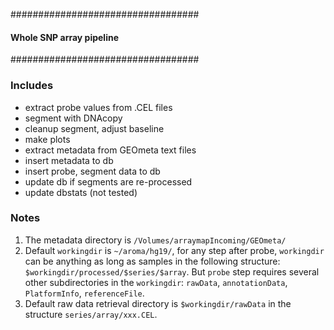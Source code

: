 ##################################
#### Whole SNP array pipeline ####
##################################

### Includes
* extract probe values from .CEL files 
* segment with DNAcopy
* cleanup segment, adjust baseline
* make plots
* extract metadata from GEOmeta text files
* insert metadata to db
* insert probe, segment data to db
* update db if segments are re-processed
* update dbstats (not tested)

### Notes
1. The metadata directory is `/Volumes/arraymapIncoming/GEOmeta/`
2. Default `workingdir` is `~/aroma/hg19/`, for any step after probe, `workingdir` can be anything as long as samples in the following structure:
`$workingdir/processed/$series/$array`. But `probe` step requires several other subdirectories in the `workingdir`: `rawData`, `annotationData`, `PlatformInfo`, `referenceFile`.
3. Default raw data retrieval directory is `$workingdir/rawData`
    in the structure `series/array/xxx.CEL`.